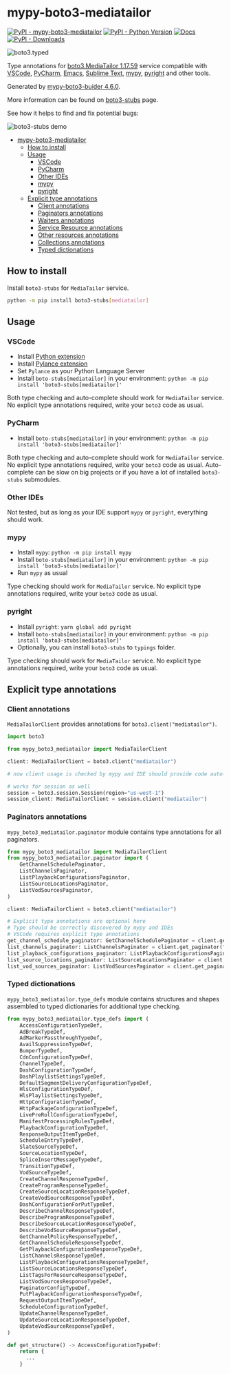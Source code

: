 # mypy-boto3-mediatailor

[![PyPI - mypy-boto3-mediatailor](https://img.shields.io/pypi/v/mypy-boto3-mediatailor.svg?color=blue)](https://pypi.org/project/mypy-boto3-mediatailor)
[![PyPI - Python Version](https://img.shields.io/pypi/pyversions/mypy-boto3-mediatailor.svg?color=blue)](https://pypi.org/project/mypy-boto3-mediatailor)
[![Docs](https://img.shields.io/readthedocs/mypy-boto3-builder.svg?color=blue)](https://mypy-boto3-builder.readthedocs.io/)
[![PyPI - Downloads](https://img.shields.io/pypi/dw/mypy-boto3-mediatailor?color=blue)](https://pypistats.org/packages/mypy-boto3-mediatailor)

![boto3.typed](https://github.com/vemel/mypy_boto3_builder/raw/master/logo.png)

Type annotations for
[boto3.MediaTailor 1.17.59](https://boto3.amazonaws.com/v1/documentation/api/1.17.59/reference/services/mediatailor.html#MediaTailor) service
compatible with
[VSCode](https://code.visualstudio.com/),
[PyCharm](https://www.jetbrains.com/pycharm/),
[Emacs](https://www.gnu.org/software/emacs/),
[Sublime Text](https://www.sublimetext.com/),
[mypy](https://github.com/python/mypy),
[pyright](https://github.com/microsoft/pyright)
and other tools.

Generated by [mypy-boto3-buider 4.6.0](https://github.com/vemel/mypy_boto3_builder).

More information can be found on [boto3-stubs](https://pypi.org/project/boto3-stubs/) page.

See how it helps to find and fix potential bugs:

![boto3-stubs demo](https://github.com/vemel/mypy_boto3_builder/raw/master/demo.gif)

- [mypy-boto3-mediatailor](#mypy-boto3-mediatailor)
  - [How to install](#how-to-install)
  - [Usage](#usage)
    - [VSCode](#vscode)
    - [PyCharm](#pycharm)
    - [Other IDEs](#other-ides)
    - [mypy](#mypy)
    - [pyright](#pyright)
  - [Explicit type annotations](#explicit-type-annotations)
    - [Client annotations](#client-annotations)
    - [Paginators annotations](#paginators-annotations)
    - [Waiters annotations](#waiters-annotations)
    - [Service Resource annotations](#service-resource-annotations)
    - [Other resources annotations](#other-resources-annotations)
    - [Collections annotations](#collections-annotations)
    - [Typed dictionations](#typed-dictionations)

## How to install

Install `boto3-stubs` for `MediaTailor` service.

```bash
python -m pip install boto3-stubs[mediatailor]
```

## Usage

### VSCode

- Install [Python extension](https://marketplace.visualstudio.com/items?itemName=ms-python.python)
- Install [Pylance extension](https://marketplace.visualstudio.com/items?itemName=ms-python.vscode-pylance)
- Set `Pylance` as your Python Language Server
- Install `boto-stubs[mediatailor]` in your environment: `python -m pip install 'boto3-stubs[mediatailor]'`

Both type checking and auto-complete should work for `MediaTailor` service.
No explicit type annotations required, write your `boto3` code as usual.

### PyCharm

- Install `boto-stubs[mediatailor]` in your environment: `python -m pip install 'boto3-stubs[mediatailor]'`

Both type checking and auto-complete should work for `MediaTailor` service.
No explicit type annotations required, write your `boto3` code as usual.
Auto-complete can be slow on big projects or if you have a lot of installed `boto3-stubs` submodules.

### Other IDEs

Not tested, but as long as your IDE support `mypy` or `pyright`, everything should work.

### mypy

- Install `mypy`: `python -m pip install mypy`
- Install `boto-stubs[mediatailor]` in your environment: `python -m pip install 'boto3-stubs[mediatailor]'`
- Run `mypy` as usual

Type checking should work for `MediaTailor` service.
No explicit type annotations required, write your `boto3` code as usual.

### pyright

- Install `pyright`: `yarn global add pyright`
- Install `boto-stubs[mediatailor]` in your environment: `python -m pip install 'boto3-stubs[mediatailor]'`
- Optionally, you can install `boto3-stubs` to `typings` folder.

Type checking should work for `MediaTailor` service.
No explicit type annotations required, write your `boto3` code as usual.

## Explicit type annotations

### Client annotations

`MediaTailorClient` provides annotations for `boto3.client("mediatailor")`.

```python
import boto3

from mypy_boto3_mediatailor import MediaTailorClient

client: MediaTailorClient = boto3.client("mediatailor")

# now client usage is checked by mypy and IDE should provide code auto-complete

# works for session as well
session = boto3.session.Session(region="us-west-1")
session_client: MediaTailorClient = session.client("mediatailor")
```

### Paginators annotations

`mypy_boto3_mediatailor.paginator` module contains type annotations for all paginators.

```python
from mypy_boto3_mediatailor import MediaTailorClient
from mypy_boto3_mediatailor.paginator import (
    GetChannelSchedulePaginator,
    ListChannelsPaginator,
    ListPlaybackConfigurationsPaginator,
    ListSourceLocationsPaginator,
    ListVodSourcesPaginator,
)

client: MediaTailorClient = boto3.client("mediatailor")

# Explicit type annotations are optional here
# Type should be correctly discovered by mypy and IDEs
# VSCode requires explicit type annotations
get_channel_schedule_paginator: GetChannelSchedulePaginator = client.get_paginator("get_channel_schedule")
list_channels_paginator: ListChannelsPaginator = client.get_paginator("list_channels")
list_playback_configurations_paginator: ListPlaybackConfigurationsPaginator = client.get_paginator("list_playback_configurations")
list_source_locations_paginator: ListSourceLocationsPaginator = client.get_paginator("list_source_locations")
list_vod_sources_paginator: ListVodSourcesPaginator = client.get_paginator("list_vod_sources")
```







### Typed dictionations

`mypy_boto3_mediatailor.type_defs` module contains structures and shapes assembled
to typed dictionaries for additional type checking.

```python
from mypy_boto3_mediatailor.type_defs import (
    AccessConfigurationTypeDef,
    AdBreakTypeDef,
    AdMarkerPassthroughTypeDef,
    AvailSuppressionTypeDef,
    BumperTypeDef,
    CdnConfigurationTypeDef,
    ChannelTypeDef,
    DashConfigurationTypeDef,
    DashPlaylistSettingsTypeDef,
    DefaultSegmentDeliveryConfigurationTypeDef,
    HlsConfigurationTypeDef,
    HlsPlaylistSettingsTypeDef,
    HttpConfigurationTypeDef,
    HttpPackageConfigurationTypeDef,
    LivePreRollConfigurationTypeDef,
    ManifestProcessingRulesTypeDef,
    PlaybackConfigurationTypeDef,
    ResponseOutputItemTypeDef,
    ScheduleEntryTypeDef,
    SlateSourceTypeDef,
    SourceLocationTypeDef,
    SpliceInsertMessageTypeDef,
    TransitionTypeDef,
    VodSourceTypeDef,
    CreateChannelResponseTypeDef,
    CreateProgramResponseTypeDef,
    CreateSourceLocationResponseTypeDef,
    CreateVodSourceResponseTypeDef,
    DashConfigurationForPutTypeDef,
    DescribeChannelResponseTypeDef,
    DescribeProgramResponseTypeDef,
    DescribeSourceLocationResponseTypeDef,
    DescribeVodSourceResponseTypeDef,
    GetChannelPolicyResponseTypeDef,
    GetChannelScheduleResponseTypeDef,
    GetPlaybackConfigurationResponseTypeDef,
    ListChannelsResponseTypeDef,
    ListPlaybackConfigurationsResponseTypeDef,
    ListSourceLocationsResponseTypeDef,
    ListTagsForResourceResponseTypeDef,
    ListVodSourcesResponseTypeDef,
    PaginatorConfigTypeDef,
    PutPlaybackConfigurationResponseTypeDef,
    RequestOutputItemTypeDef,
    ScheduleConfigurationTypeDef,
    UpdateChannelResponseTypeDef,
    UpdateSourceLocationResponseTypeDef,
    UpdateVodSourceResponseTypeDef,
)

def get_structure() -> AccessConfigurationTypeDef:
    return {
      ...
    }
```
